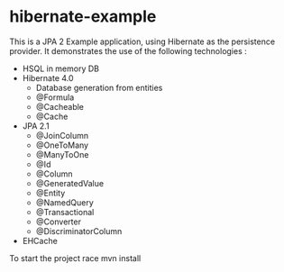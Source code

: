 hibernate-example
=================

This is a JPA 2 Example application, using Hibernate as the persistence provider. It demonstrates the use of the following technologies : 

- HSQL in memory DB
- Hibernate 4.0
	- Database generation from entities
	- @Formula
	- @Cacheable
	- @Cache
- JPA 2.1
	- @JoinColumn
	- @OneToMany
	- @ManyToOne
	- @Id
	- @Column
	- @GeneratedValue
	- @Entity
	- @NamedQuery
	- @Transactional
	- @Converter
	- @DiscriminatorColumn
- EHCache


To start the project race mvn install
